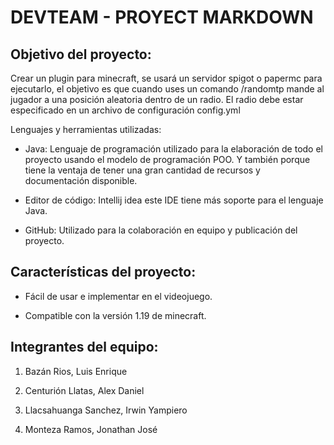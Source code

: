 # DEVTEAM - PROYECT MARKDOWN

## Objetivo del proyecto:

Crear un plugin para minecraft, se usará un servidor spigot o papermc para ejecutarlo, el objetivo es que cuando uses un comando /randomtp mande al jugador a una posición aleatoria dentro de un radio. El radio debe estar especificado en un archivo de configuración config.yml

Lenguajes y herramientas utilizadas:

*	Java: Lenguaje de programación utilizado para la elaboración de todo el proyecto usando el modelo de programación POO. Y también porque tiene la ventaja de tener una gran cantidad de recursos y documentación disponible.

*	Editor de código: Intellij idea este IDE tiene más soporte para el lenguaje Java.

*	GitHub: Utilizado para la colaboración en equipo y publicación del proyecto.

## Características del proyecto:

*	Fácil de usar e implementar en el videojuego.

*	Compatible con la versión 1.19 de minecraft.

## Integrantes del equipo:

1.	Bazán Rios, Luis Enrique

2.	Centurión Llatas, Alex Daniel

3.	Llacsahuanga Sanchez, Irwin Yampiero

4.	Monteza Ramos, Jonathan José
